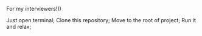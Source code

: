 For my interviewers!))

Just open terminal;
Clone this repository;
Move to the root of project;
Run it and relax;
